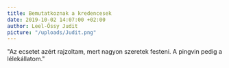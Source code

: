 ```yaml
---
title: Bemutatkoznak a kredencesek
date: 2019-10-02 14:07:00 +02:00
author: Leel-Őssy Judit
picture: "/uploads/Judit.png"
---
```


"Az ecsetet azért rajzoltam, mert nagyon szeretek festeni. A pingvin pedig a lélekállatom." 